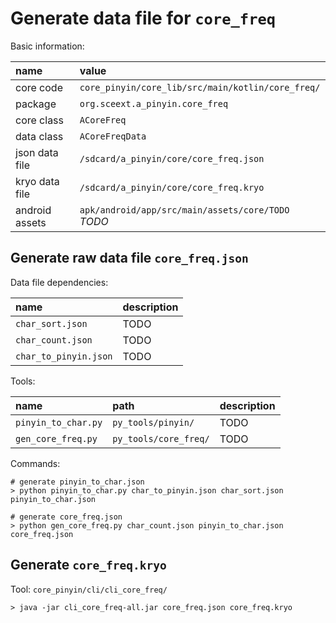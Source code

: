 <!-- data_core_freq.md, a_pinyin/doc/
-->

# Generate data file for `core_freq`

Basic information:

| name           | value                                              |
| :------------- | :------------------------------------------------- |
| core code      | `core_pinyin/core_lib/src/main/kotlin/core_freq/`  |
| package        | `org.sceext.a_pinyin.core_freq`                    |
| core class     | `ACoreFreq`                                        |
| data class     | `ACoreFreqData`                                    |
| json data file | `/sdcard/a_pinyin/core/core_freq.json`             |
| kryo data file | `/sdcard/a_pinyin/core/core_freq.kryo`             |
| android assets | `apk/android/app/src/main/assets/core/TODO` *TODO* |


## Generate raw data file `core_freq.json`

Data file dependencies:

| name                  | description |
| :-------------------- | :---------- |
| `char_sort.json`      | TODO        |
| `char_count.json`     | TODO        |
| `char_to_pinyin.json` | TODO        |

Tools:

| name                | path                  | description |
| :------------------ | :-------------------- | :---------- |
| `pinyin_to_char.py` | `py_tools/pinyin/`    | TODO        |
| `gen_core_freq.py`  | `py_tools/core_freq/` | TODO        |

Commands:

```
# generate pinyin_to_char.json
> python pinyin_to_char.py char_to_pinyin.json char_sort.json pinyin_to_char.json

# generate core_freq.json
> python gen_core_freq.py char_count.json pinyin_to_char.json core_freq.json
```


## Generate `core_freq.kryo`

Tool: `core_pinyin/cli/cli_core_freq/`

```
> java -jar cli_core_freq-all.jar core_freq.json core_freq.kryo
```
